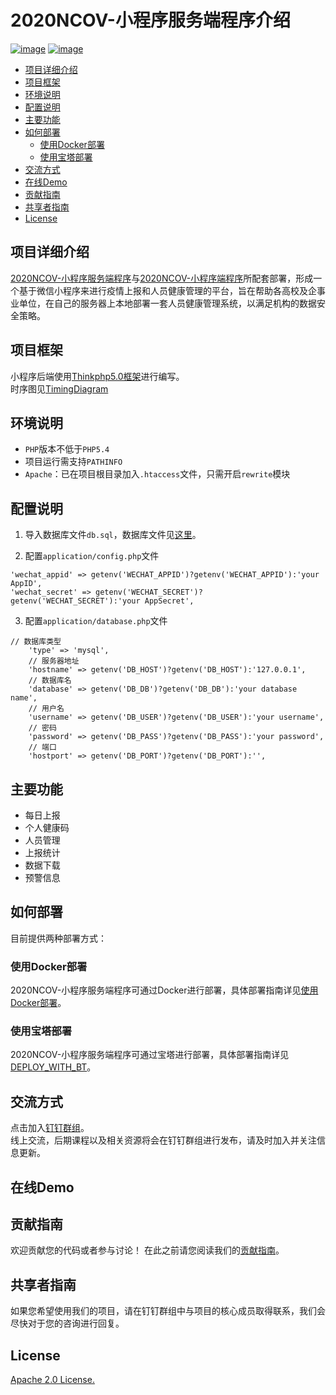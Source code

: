 # 2020NCOV-小程序服务端程序介绍 
[![image](https://img.shields.io/badge/</>-Thinkphp-blue.svg)](https://github.com/top-think/think)
[![image](https://img.shields.io/badge/license-Apache2.0-blue.svg)](https://opensource.org/licenses/Apache-2.0)
- [项目详细介绍](#项目详细介绍)
- [项目框架](#项目框架)
- [环境说明](#环境说明)
- [配置说明](#配置说明)
- [主要功能](#主要功能)
- [如何部署](#如何部署)
  - [使用Docker部署](#使用docker部署)
  - [使用宝塔部署](#使用宝塔部署)
- [交流方式](#交流方式)
- [在线Demo](#在线demo)
- [贡献指南](#贡献指南)
- [共享者指南](#共享者指南)
- [License](#license)
## 项目详细介绍
[2020NCOV-小程序服务端程序](https://github.com/2020NCOV/ncov-report-mini-program-server)与[2020NCOV-小程序端程序](https://github.com/2020NCOV/ncov-report-mini-program)所配套部署，形成一个基于微信小程序来进行疫情上报和人员健康管理的平台，旨在帮助各高校及企事业单位，在自己的服务器上本地部署一套人员健康管理系统，以满足机构的数据安全策略。
## 项目框架
小程序后端使用[Thinkphp5.0框架](https://github.com/top-think/think)进行编写。  
时序图见[TimingDiagram](https://github.com/2020NCOV/ncov-report-mini-program-server/blob/master/TimingDiagram.md)
## 环境说明
- `PHP`版本不低于`PHP5.4`  
- 项目运行需支持`PATHINFO`  
- `Apache`：已在项目根目录加入`.htaccess`文件，只需开启`rewrite`模块  
## 配置说明
1. 导入数据库文件`db.sql`，数据库文件见[这里](https://github.com/2020NCOV/ncov-report/tree/master/database)。  

2. 配置`application/config.php`文件  
 ```
'wechat_appid' => getenv('WECHAT_APPID')?getenv('WECHAT_APPID'):'your AppID',
'wechat_secret' => getenv('WECHAT_SECRET')?getenv('WECHAT_SECRET'):'your AppSecret',
```
3. 配置`application/database.php`文件  
```
// 数据库类型  
    'type' => 'mysql',  
    // 服务器地址  
    'hostname' => getenv('DB_HOST')?getenv('DB_HOST'):'127.0.0.1',  
    // 数据库名  
    'database' => getenv('DB_DB')?getenv('DB_DB'):'your database name',  
    // 用户名  
    'username' => getenv('DB_USER')?getenv('DB_USER'):'your username',  
    // 密码  
    'password' => getenv('DB_PASS')?getenv('DB_PASS'):'your password',  
    // 端口  
    'hostport' => getenv('DB_PORT')?getenv('DB_PORT'):'',
```
## 主要功能
- 每日上报
- 个人健康码
- 人员管理
- 上报统计
- 数据下载
- 预警信息
## 如何部署
目前提供两种部署方式：
### 使用Docker部署
2020NCOV-小程序服务端程序可通过Docker进行部署，具体部署指南详见[使用Docker部署]()。
### 使用宝塔部署
2020NCOV-小程序服务端程序可通过宝塔进行部署，具体部署指南详见[DEPLOY_WITH_BT](https://github.com/2020NCOV/ncov-report-mini-program-server/blob/master/DEPLOY_WITH_BT.md)。
## 交流方式
点击加入[钉钉群组]()。  
线上交流，后期课程以及相关资源将会在钉钉群组进行发布，请及时加入并关注信息更新。
## 在线Demo  

## 贡献指南
欢迎贡献您的代码或者参与讨论！
在此之前请您阅读我们的[贡献指南](https://github.com/2020NCOV/ncov-report-mini-program-server/blob/master/CONTRIBUTING_CN.md)。
## 共享者指南
如果您希望使用我们的项目，请在钉钉群组中与项目的核心成员取得联系，我们会尽快对于您的咨询进行回复。
## License
[Apache 2.0 License.](https://opensource.org/licenses/Apache-2.0)
